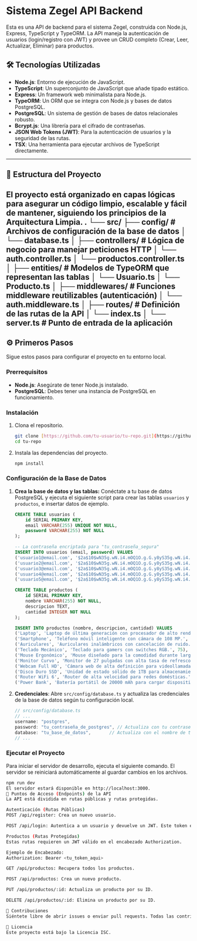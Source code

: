 # Sistema Zegel API Backend

Esta es una API de backend para el sistema Zegel, construida con Node.js, Express, TypeScript y TypeORM. La API maneja la autenticación de usuarios (login/registro con JWT) y provee un CRUD completo (Crear, Leer, Actualizar, Eliminar) para productos.

## 🛠️ Tecnologías Utilizadas

-   **Node.js**: Entorno de ejecución de JavaScript.
-   **TypeScript**: Un superconjunto de JavaScript que añade tipado estático.
-   **Express**: Un framework web minimalista para Node.js.
-   **TypeORM**: Un ORM que se integra con Node.js y bases de datos PostgreSQL.
-   **PostgreSQL**: Un sistema de gestión de bases de datos relacionales robusto.
-   **Bcrypt.js**: Una librería para el cifrado de contraseñas.
-   **JSON Web Tokens (JWT)**: Para la autenticación de usuarios y la seguridad de las rutas.
-   **TSX**: Una herramienta para ejecutar archivos de TypeScript directamente.

---

## 📁 Estructura del Proyecto

El proyecto está organizado en capas lógicas para asegurar un código limpio, escalable y fácil de mantener, siguiendo los principios de la **Arquitectura Limpia**.
.
└── src/
├── config/           # Archivos de configuración de la base de datos
│   └── database.ts
│
├── controllers/      # Lógica de negocio para manejar peticiones HTTP
│   └── auth.controller.ts
│   └── productos.controller.ts
│
├── entities/         # Modelos de TypeORM que representan las tablas
│   └── Usuario.ts
│   └── Producto.ts
│
├── middlewares/      # Funciones middleware reutilizables (autenticación)
│   └── auth.middleware.ts
│
├── routes/           # Definición de las rutas de la API
│   └── index.ts
│
└── server.ts         # Punto de entrada de la aplicación
---

## ⚙️ Primeros Pasos

Sigue estos pasos para configurar el proyecto en tu entorno local.

### Prerrequisitos

-   **Node.js**: Asegúrate de tener Node.js instalado.
-   **PostgreSQL**: Debes tener una instancia de PostgreSQL en funcionamiento.

### Instalación

1.  Clona el repositorio.
    ```bash
    git clone [https://github.com/tu-usuario/tu-repo.git](https://github.com/tu-usuario/tu-repo.git)
    cd tu-repo
    ```
2.  Instala las dependencias del proyecto.
    ```bash
    npm install
    ```

### Configuración de la Base de Datos

1.  **Crea la base de datos y las tablas:** Conéctate a tu base de datos PostgreSQL y ejecuta el siguiente script para crear las tablas `usuarios` y `productos`, e insertar datos de ejemplo.

    ```sql
    CREATE TABLE usuarios (
        id SERIAL PRIMARY KEY,
        email VARCHAR(255) UNIQUE NOT NULL,
        password VARCHAR(255) NOT NULL
    );

    -- La contraseña encriptada para "tu_contraseña_segura"
    INSERT INTO usuarios (email, password) VALUES
    ('usuario1@email.com', '$2a$10$wN35g.wN.i4.mOQ1O.g.G.y8yS35g.wN.i4.mOQ1O.g.G.y8yS35g.wN.i4.mOQ1O.g.G.y8yS35g.wN'),
    ('usuario2@email.com', '$2a$10$wN35g.wN.i4.mOQ1O.g.G.y8yS35g.wN.i4.mOQ1O.g.G.y8yS35g.wN.i4.mOQ1O.g.G.y8yS35g.wN'),
    ('usuario3@email.com', '$2a$10$wN35g.wN.i4.mOQ1O.g.G.y8yS35g.wN.i4.mOQ1O.g.G.y8yS35g.wN.i4.mOQ1O.g.G.y8yS35g.wN'),
    ('usuario4@email.com', '$2a$10$wN35g.wN.i4.mOQ1O.g.G.y8yS35g.wN.i4.mOQ1O.g.G.y8yS35g.wN.i4.mOQ1O.g.G.y8yS35g.wN'),
    ('usuario5@email.com', '$2a$10$wN35g.wN.i4.mOQ1O.g.G.y8yS35g.wN.i4.mOQ1O.g.G.y8yS35g.wN.i4.mOQ1O.g.G.y8yS35g.wN');

    CREATE TABLE productos (
        id SERIAL PRIMARY KEY,
        nombre VARCHAR(255) NOT NULL,
        descripcion TEXT,
        cantidad INTEGER NOT NULL
    );

    INSERT INTO productos (nombre, descripcion, cantidad) VALUES
    ('Laptop', 'Laptop de última generación con procesador de alto rendimiento.', 50),
    ('Smartphone', 'Teléfono móvil inteligente con cámara de 108 MP.', 120),
    ('Auriculares', 'Auriculares inalámbricos con cancelación de ruido.', 200),
    ('Teclado Mecánico', 'Teclado para gamers con switches RGB.', 75),
    ('Mouse Ergonómico', 'Mouse diseñado para la comodidad durante largas horas de uso.', 150),
    ('Monitor Curvo', 'Monitor de 27 pulgadas con alta tasa de refresco.', 45),
    ('Webcam Full HD', 'Cámara web de alta definición para videollamadas.', 90),
    ('Disco Duro SSD', 'Unidad de estado sólido de 1TB para almacenamiento rápido.', 180),
    ('Router WiFi 6', 'Router de alta velocidad para redes domésticas.', 60),
    ('Power Bank', 'Batería portátil de 20000 mAh para cargar dispositivos.', 250);
    ```

2.  **Credenciales**: Abre `src/config/database.ts` y actualiza las credenciales de la base de datos según tu configuración local.

    ```typescript
    // src/config/database.ts
    // ...
    username: "postgres",
    password: "tu_contraseña_de_postgres", // Actualiza con tu contraseña
    database: "tu_base_de_datos",       // Actualiza con el nombre de tu base de datos
    // ...
    ```

### Ejecutar el Proyecto

Para iniciar el servidor de desarrollo, ejecuta el siguiente comando. El servidor se reiniciará automáticamente al guardar cambios en los archivos.

```bash
npm run dev
El servidor estará disponible en http://localhost:3000.
🚀 Puntos de Acceso (Endpoints) de la API
La API está dividida en rutas públicas y rutas protegidas.

Autenticación (Rutas Públicas)
POST /api/register: Crea un nuevo usuario.

POST /api/login: Autentica a un usuario y devuelve un JWT. Este token es necesario para acceder a todas las demás rutas protegidas.

Productos (Rutas Protegidas)
Estas rutas requieren un JWT válido en el encabezado Authorization.

Ejemplo de Encabezado:
Authorization: Bearer <tu_token_aqui>

GET /api/productos: Recupera todos los productos.

POST /api/productos: Crea un nuevo producto.

PUT /api/productos/:id: Actualiza un producto por su ID.

DELETE /api/productos/:id: Elimina un producto por su ID.

🤝 Contribuciones
Siéntete libre de abrir issues o enviar pull requests. Todas las contribuciones son bienvenidas.

📄 Licencia
Este proyecto está bajo la Licencia ISC.
